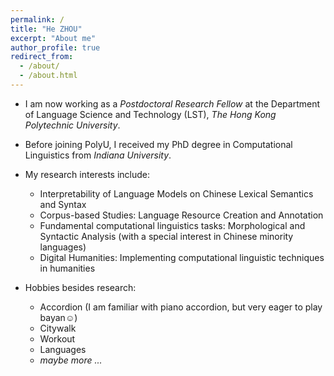 ```yaml
---
permalink: /
title: "He ZHOU"
excerpt: "About me"
author_profile: true
redirect_from: 
  - /about/
  - /about.html
---
```



- I am now working as a _Postdoctoral Research Fellow_ at the Department of Language Science and Technology (LST), _The Hong Kong Polytechnic University_. 

- Before joining PolyU, I received my PhD degree in Computational Linguistics from _Indiana University_. 

- My research interests include:
  - Interpretability of Language Models on Chinese Lexical Semantics and Syntax
  - Corpus-based Studies: Language Resource Creation and Annotation
  - Fundamental computational linguistics tasks: Morphological and Syntactic Analysis (with a special interest in Chinese minority languages)
  - Digital Humanities: Implementing computational linguistic techniques in humanities

- Hobbies besides research:
  - Accordion (I am familiar with piano accordion, but very eager to play bayan☺️)
  - Citywalk
  - Workout
  - Languages
  - _maybe more ..._




